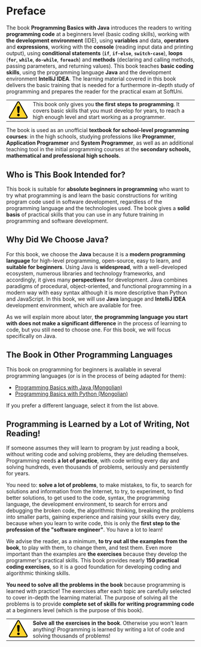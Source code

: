 # Preface

The book **Programming Basics with Java** introduces the readers to writing **programming code** at a beginners level (basic coding skills), working with **the development environment** (IDE), using **variables** and data, **operators** and **expressions**, working with the **console** (reading input data and printing output), using **conditional statements** (**`if`**, **`if-else`**, **`switch-case`**), **loops** (**`for`**, **`while`**, **`do-while`**, **`foreach`**) and **methods** (declaring and calling methods, passing parameters, and returning values). This book teaches **basic coding skills**, using the programming language **Java** and the development environment **IntelliJ IDEA**. The learning material covered in this book delivers the basic training that is needed for a furthermore in-depth study of programming and prepares the reader for the practical exam at SoftUni.

<table><tr><td><img src="/assets/alert-icon.png" style="max-width:50px" /></td>
<td>This book only gives you <b>the first steps to programming</b>. It covers basic skills that you must develop for years, to reach a high enough level and start working as a programmer.</td></tr></table>

The book is used as an unofficial **textbook for school-level programming courses**: in the high schools, studying professions like **Programmer**, **Application Programmer** and **System Programmer**, as well as an additional teaching tool in the initial programming courses at the **secondary schools, mathematical and professional high schools**.

## Who is This Book Intended for?

This book is suitable for **absolute beginners in programming** who want to try what programming is and learn the basic constructions for writing program code used in software development, regardless of the programming language and the technologies used. The book gives a **solid basis** of practical skills that you can use in any future training in programming and software development.

## Why Did We Choose Java?

For this book, we choose the **Java** because it is a **modern programming language** for high-level programming, open-source, easy to learn, and **suitable for beginners**. Using Java is **widespread**, with a well-developed ecosystem, numerous libraries and technology frameworks, and accordingly, it gives many **perspectives** for development. Java combines paradigms of procedural, object-oriented, and functional programming in a modern way with easy syntax although it is more descriptive than Python and JavaScript. In this book, we will use **Java** language and **IntelliJ IDEA** development environment, which are available for free.

As we will explain more about later, **the programming language you start with does not make a significant difference** in the process of learning to code, but you still need to choose one. For this book, we will focus specifically on Java.

## The Book in Other Programming Languages

This book on programming for beginners is available in several programming languages (or is in the process of being adapted for them):
* [Programming Basics with Java (Mongolian)](https://java-book.softuni.mn)
* [Programming Basics with Python (Mongolian)](https://python-book.softuni.mn)

If you prefer a different language, select it from the list above.

## Programming is Learned by a Lot of Writing, Not Reading!

If someone assumes they will learn to program by just reading a book, without writing code and solving problems, they are deluding themselves. Programming needs **a lot of practice**, with code writing every day and solving hundreds, even thousands of problems, seriously and persistently for years.

You need to: **solve a lot of problems**, to make mistakes, to fix, to search for solutions and information from the Internet, to try, to experiment, to find better solutions, to get used to the code, syntax, the programming language, the development environment, to search for errors and debugging the broken code, the algorithmic thinking, breaking the problems into smaller parts, gaining experience and raising your skills every day, because when you learn to write code, this is only the **first step to the profession of the "software engineer"**. You have a lot to learn!

We advise the reader, as a minimum, **to try out all the examples from the book**, to play with them, to change them, and test them. Even more important than the examples are **the exercises** because they develop the programmer's practical skills. This book provides nearly **150 practical coding exercises**, so it is a good foundation for developing coding and algorithmic thinking skills.

**You need to solve all the problems in the book** because programming is learned with practice! The exercises after each topic are carefully selected to cover in-depth the learning material. The purpose of solving all the problems is to provide **complete set of skills for writing programming code** at a beginners level (which is the purpose of this book).

</tr></table>
<table><tr><td><img src="/assets/alert-icon.png" style="max-width:50px" /></td>
<td><b>Solve all the exercises in the book</b>. Otherwise you won't learn anything! Programming is learned by writing a lot of code and solving thousands of problems!</td>
</tr></table>

